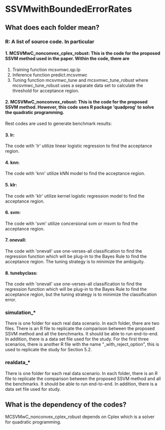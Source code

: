 # SSVMwithBoundedErrorRates

## What does each folder mean?
### R: A list of source code. In particular
#### 1. MCSVMwC_nonconvex_cplex_robust: This is the code for the proposed SSVM method used in the paper. Within the code, there are
1) Training function mcsvmwc.qp.lp
2) Inference function predict.mcsvmwc
3) Tuning function mcsvmwc_tune and mcsvmwc_tune_robust where mcsvmwc_tune_robust uses a separate data set to calculate the threshold for acceptance region.

#### 2. MCSVMwC_nonconvex_robust: This is the code for the proposed SSVM method. However, this code uses R package 'quadprog' to solve the quadratic programming.

Rest codes are used to generate benchmark results:
#### 3. lr: 
The code with 'lr' utilize linear logistic regression to find the acceptance region.
#### 4. knn: 
The code with 'knn' utilize kNN model to find the acceptance region.
#### 5. klr: 
The code with 'klr' utilize kernel logistic regression model to find the acceptance region.
#### 6. svm: 
The code with 'svm' utilize concersional svm or msvm to find the acceptance region.
#### 7. onevall: 
The code with 'onevall' use one-verses-all classification to find the regression function which will be plug-in to the Bayes Rule to find the acceptance region. The tuning strategy is to minimize the ambiguity.
#### 8. tunebyclass: 
The code with 'onevall' use one-verses-all classification to find the regression function which will be plug-in to the Bayes Rule to find the acceptance region, but the tuning strategy is to minimize the classification error. 

### simulation_* 
There is one folder for each real data scenario. In each folder, there are two files. There is an R file to replicate the comparison between the proposed SSVM method and all the benchmarks. It should be able to run end-to-end. In addition, there is a data set file used for the study. For the first three scenarios, there is another R file with the name "_with_reject_option", this is used to replicate the study for Section 5.2.

### realdata_* 
There is one folder for each real data scenario. In each folder, there is an R file to replicate the comparison between the proposed SSVM method and all the benchmarks. It should be able to run end-to-end. In addition, there is a data set file used for study.  


## What is the dependency of the codes? 
MCSVMwC_nonconvex_cplex_robust depends on Cplex which is a solver for quadratic programming. 
